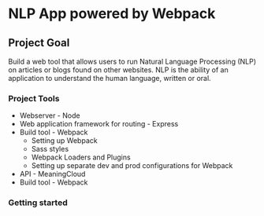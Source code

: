 # NLP App powered by Webpack

## Project Goal
Build a web tool that allows users to run Natural Language Processing (NLP) on articles or blogs found on other websites. NLP is the ability of an application to understand the human language, written or oral.

### Project Tools
* Webserver - Node 
* Web application framework for routing - Express 
* Build tool - Webpack
  * Setting up Webpack
  * Sass styles
  * Webpack Loaders and Plugins
  * Setting up separate dev and prod configurations for Webpack
* API - MeaningCloud
* Build tool - Webpack

### Getting started